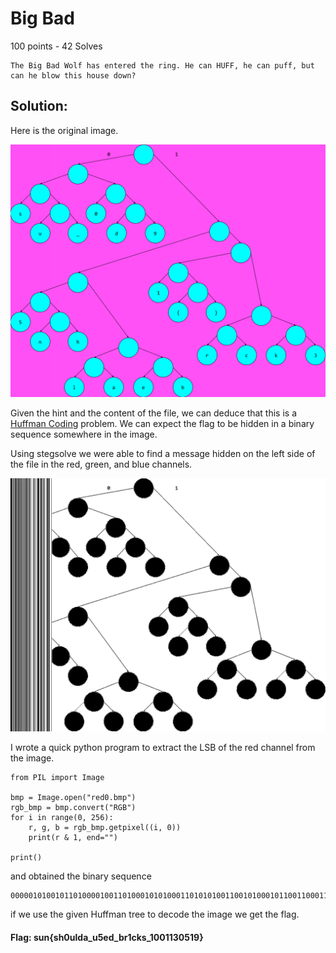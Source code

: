 # Big Bad

100 points - 42 Solves

```
The Big Bad Wolf has entered the ring. He can HUFF, he can puff, but can he blow this house down?
```

## Solution:

Here is the original image.

![BigBad](BigBad.png)

Given the hint and the content of the file, we can deduce that this is a [Huffman Coding](https://en.wikipedia.org/wiki/Huffman_coding) problem. We can expect the flag to be hidden in a binary sequence somewhere in the image.

Using stegsolve we were able to find a message hidden on the left side of the file in the red, green, and blue channels.

![Red LSB](red0.bmp)

I wrote a quick python program to extract the LSB of the red channel from the image.

```
from PIL import Image

bmp = Image.open("red0.bmp")
rgb_bmp = bmp.convert("RGB")
for i in range(0, 256):
    r, g, b = rgb_bmp.getpixel((i, 0))
    print(r & 1, end="")

print()
```

and obtained the binary sequence
```
0000010100101101000010011010001010100011010101001100101000101100110001110111111001100111011111000000111100010010110011001111101010001100011111011111111...
```

if we use the given Huffman tree to decode the image we get the flag.

#### Flag: sun{sh0ulda_u5ed_br1cks_1001130519}
